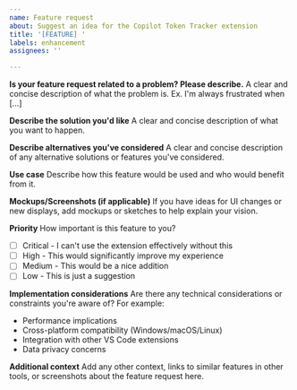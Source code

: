 ```yaml
---
name: Feature request
about: Suggest an idea for the Copilot Token Tracker extension
title: '[FEATURE] '
labels: enhancement
assignees: ''

---
```


**Is your feature request related to a problem? Please describe.**
A clear and concise description of what the problem is. Ex. I'm always frustrated when [...]

**Describe the solution you'd like**
A clear and concise description of what you want to happen.

**Describe alternatives you've considered**
A clear and concise description of any alternative solutions or features you've considered.

**Use case**
Describe how this feature would be used and who would benefit from it.

**Mockups/Screenshots (if applicable)**
If you have ideas for UI changes or new displays, add mockups or sketches to help explain your vision.

**Priority**
How important is this feature to you?
- [ ] Critical - I can't use the extension effectively without this
- [ ] High - This would significantly improve my experience
- [ ] Medium - This would be a nice addition
- [ ] Low - This is just a suggestion

**Implementation considerations**
Are there any technical considerations or constraints you're aware of? For example:
- Performance implications
- Cross-platform compatibility (Windows/macOS/Linux)
- Integration with other VS Code extensions
- Data privacy concerns

**Additional context**
Add any other context, links to similar features in other tools, or screenshots about the feature request here.
